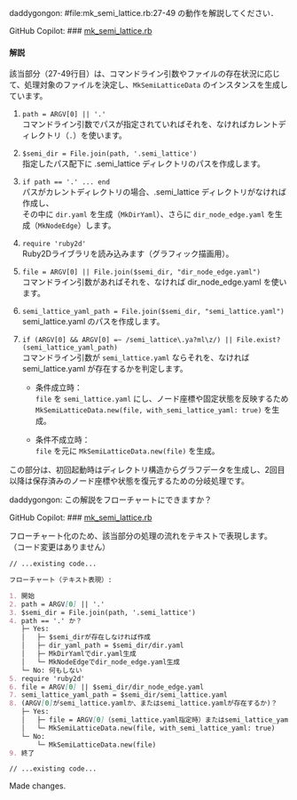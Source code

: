 daddygongon: #file:mk_semi_lattice.rb:27-49 の動作を解説してください．

GitHub Copilot: ### [mk_semi_lattice.rb](file:///Users/bob/git_hub/mk_semi_lattice/lib/mk_semi_lattice.rb)

#### 解説

該当部分（27-49行目）は、コマンドライン引数やファイルの存在状況に応じて、処理対象のファイルを決定し、`MkSemiLatticeData` のインスタンスを生成しています。

1. `path = ARGV[0] || '.'`  
   コマンドライン引数でパスが指定されていればそれを、なければカレントディレクトリ（`.`）を使います。

2. `$semi_dir = File.join(path, '.semi_lattice')`  
   指定したパス配下に .semi_lattice ディレクトリのパスを作成します。

3. `if path == '.' ... end`  
   パスがカレントディレクトリの場合、.semi_lattice ディレクトリがなければ作成し、  
   その中に `dir.yaml` を生成（`MkDirYaml`）、さらに `dir_node_edge.yaml` を生成（`MkNodeEdge`）します。

4. `require 'ruby2d'`  
   Ruby2Dライブラリを読み込みます（グラフィック描画用）。

5. `file = ARGV[0] || File.join($semi_dir, "dir_node_edge.yaml")`  
   コマンドライン引数があればそれを、なければ dir_node_edge.yaml を使います。

6. `semi_lattice_yaml_path = File.join($semi_dir, "semi_lattice.yaml")`  
   semi_lattice.yaml のパスを作成します。

7. `if (ARGV[0] && ARGV[0] =~ /semi_lattice\.ya?ml\z/) || File.exist?(semi_lattice_yaml_path)`  
   コマンドライン引数が `semi_lattice.yaml` ならそれを、なければ semi_lattice.yaml が存在するかを判定します。

   - 条件成立時：  
     `file` を `semi_lattice.yaml` にし、ノード座標や固定状態を反映するため `MkSemiLatticeData.new(file, with_semi_lattice_yaml: true)` を生成。

   - 条件不成立時：  
     `file` を元に `MkSemiLatticeData.new(file)` を生成。

この部分は、初回起動時はディレクトリ構造からグラフデータを生成し、2回目以降は保存済みのノード座標や状態を復元するための分岐処理です。

daddygongon: この解説をフローチャートにできますか？

GitHub Copilot: ### [mk_semi_lattice.rb](file:///Users/bob/git_hub/mk_semi_lattice/lib/mk_semi_lattice.rb)

フローチャート化のため、該当部分の処理の流れをテキストで表現します。  
（コード変更はありません）

````markdown
// ...existing code...

フローチャート（テキスト表現）:

1. 開始
2. path = ARGV[0] || '.'
3. $semi_dir = File.join(path, '.semi_lattice')
4. path == '.' か？
   ├─ Yes: 
   │   ├─ $semi_dirが存在しなければ作成
   │   ├─ dir_yaml_path = $semi_dir/dir.yaml
   │   ├─ MkDirYamlでdir.yaml生成
   │   └─ MkNodeEdgeでdir_node_edge.yaml生成
   └─ No: 何もしない
5. require 'ruby2d'
6. file = ARGV[0] || $semi_dir/dir_node_edge.yaml
7. semi_lattice_yaml_path = $semi_dir/semi_lattice.yaml
8. (ARGV[0]がsemi_lattice.yamlか、またはsemi_lattice.yamlが存在するか)？
   ├─ Yes: 
   │   ├─ file = ARGV[0]（semi_lattice.yaml指定時）またはsemi_lattice_yaml_path
   │   └─ MkSemiLatticeData.new(file, with_semi_lattice_yaml: true)
   └─ No: 
       └─ MkSemiLatticeData.new(file)
9. 終了

// ...existing code...
````

Made changes.
